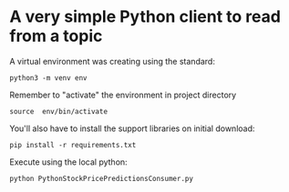 # A very simple Python client to read from a topic

A virtual environment was creating using the standard:

	python3 -m venv env

Remember to "activate" the environment in project directory

	source  env/bin/activate

You'll also have to install the support libraries on initial download:

	pip install -r requirements.txt 

Execute using the local python:

	python PythonStockPricePredictionsConsumer.py

